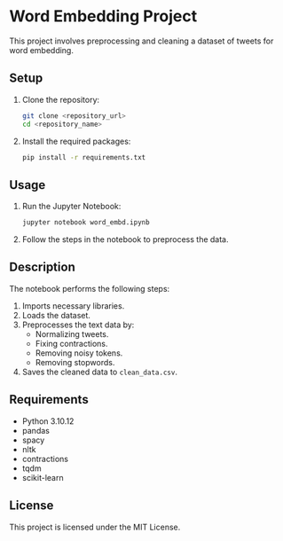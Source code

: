 # Word Embedding Project

This project involves preprocessing and cleaning a dataset of tweets for word embedding.

## Setup

1. Clone the repository:
    ```sh
    git clone <repository_url>
    cd <repository_name>
    ```

2. Install the required packages:
    ```sh
    pip install -r requirements.txt
    ```

## Usage

1. Run the Jupyter Notebook:
    ```sh
    jupyter notebook word_embd.ipynb
    ```

2. Follow the steps in the notebook to preprocess the data.

## Description

The notebook performs the following steps:
1. Imports necessary libraries.
2. Loads the dataset.
3. Preprocesses the text data by:
    - Normalizing tweets.
    - Fixing contractions.
    - Removing noisy tokens.
    - Removing stopwords.
4. Saves the cleaned data to `clean_data.csv`.

## Requirements

- Python 3.10.12
- pandas
- spacy
- nltk
- contractions
- tqdm
- scikit-learn

## License

This project is licensed under the MIT License.
